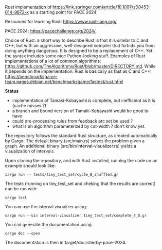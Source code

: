 Rust implementation of https://link.springer.com/article/10.1007/s00453-014-9872-x as a starting point for PACE 2024

Resources for learning Rust:  https://www.rust-lang.org/

PACE 2024: https://pacechallenge.org/2024/

Choice of Rust: a short way to describe Rust is that it is similar to C and C++, but with an aggressive, well-designed compiler that forbids you from doing anything dangerous. It is designed to be a replacement of C++. Yet the syntax includes some nice Python-looking stuff. Examples of Rust implementations of a lot of common algorithms: https://github.com/TheAlgorithms/Rust/blob/master/DIRECTORY.md. While it depends on the implementation: Rust is basically as fast as C and C++: https://benchmarksgame-team.pages.debian.net/benchmarksgame/fastest/rust.html

**Status**
  - implementation of Tamaki-Kobayashi is complete, but inefficient as it is (cache misses ?)
  - a branch and bound version of Tamaki-Kobayashi would be good to have
  - could pre-processing rules from feedback arc set be used ?
  - what is an algorithm parameterized by cut-width ? don't know yet.

The repository follows the standard Rust structure, as created automatically by Cargo.
The default binary (src/main.rs) solves the problem given a graph. An additional binary (src/bin/interval-visualizer.rs)
yields a visualization of intervals.

Upon cloning the repository, and with Rust installed, running the code on an example should look like:

```
cargo run -- tests/tiny_test_set/cycle_8_shuffled.gr
```

The tests (running on tiny_test_set and cheking that the results are correct) can be run with:
```
cargo test
```

You can use the interval visualizer using:

```
cargo run --bin interval-visualizer tiny_test_set/complete_4_5.gr  
```

You can generate the documentation using 

```
cargo doc --open
```

The documentation is then in target/doc/sherby-pace-2024.
